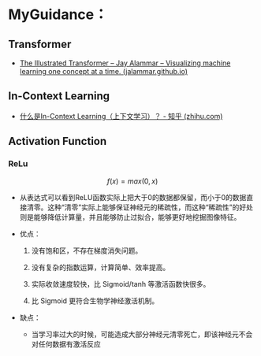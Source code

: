 # MyGuidance：

## Transformer

* [The Illustrated Transformer – Jay Alammar – Visualizing machine learning one concept at a time. (jalammar.github.io)](https://jalammar.github.io/illustrated-transformer/)



## In-Context Learning

* [什么是In-Context Learning（上下文学习）？ - 知乎 (zhihu.com)](https://zhuanlan.zhihu.com/p/611217770)



## Activation Function

### ReLu

$$
f(x) = max(0,x)
$$

* 从表达式可以看到ReLU函数实际上把大于0的数据都保留，而小于0的数据直接清零。这种“清零”实际上能够保证神经元的稀疏性，而这种“稀疏性”的好处则是能够降低计算量，并且能够防止过拟合，能够更好地挖掘图像特征。

* 优点：

  1. 没有饱和区，不存在梯度消失问题。

  2. 没有复杂的指数运算，计算简单、效率提高。

  3. 实际收敛速度较快，比 Sigmoid/tanh 等激活函数快很多。

  4. 比 Sigmoid 更符合生物学神经激活机制。

* 缺点：
  * 当学习率过大的时候，可能造成大部分神经元清零死亡，即该神经元不会对任何数据有激活反应